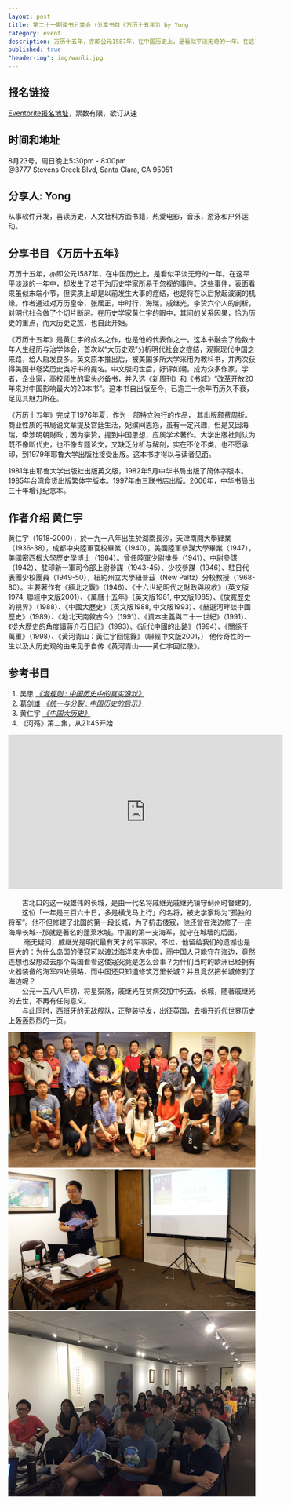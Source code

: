 ```yaml
---
layout: post
title: 第二十一期读书分享会（分享书目《万历十五年》）by Yong
category: event
description: 万历十五年，亦即公元1587年，在中国历史上，是看似平淡无奇的一年。在这平平淡淡的一年中，却发生了若干为历史学家所易于忽视的事件。这些事件，表面看来虽似末端小节，但实质上却是以前发生大事的症结，也是将在以后掀起波澜的机缘。
published: true
"header-img": img/wanli.jpg
---
```


## 报名链接
[Eventbrite报名地址](https://www.eventbrite.com/e/18196171238)，票数有限，欲订从速

## 时间和地址
8月23号，周日晚上5:30pm - 8:00pm  
@3777 Stevens Creek Blvd, 
Santa Clara, CA 95051

## 分享人: Yong 
从事软件开发，喜读历史，人文社科方面书籍，热爱电影，音乐，游泳和户外运动。

## 分享书目 《万历十五年》
万历十五年，亦即公元1587年，在中国历史上，是看似平淡无奇的一年。在这平平淡淡的一年中，却发生了若干为历史学家所易于忽视的事件。这些事件，表面看来虽似末端小节，但实质上却是以前发生大事的症结，也是将在以后掀起波澜的机缘。作者通过对万历皇帝，张居正，申时行，海瑞，戚继光，李贽六个人的剖析，对明代社会做了个切片断层。在历史学家黄仁宇的眼中，其间的关系因果，恰为历史的重点，而大历史之旅，也自此开始。

《万历十五年》是黄仁宇的成名之作，也是他的代表作之一。这本书融会了他数十年人生经历与治学体会，首次以“大历史观”分析明代社会之症结，观察现代中国之来路，给人启发良多。英文原本推出后，被美国多所大学采用为教科书，并两次获得美国书卷奖历史类好书的提名。中文版问世后，好评如潮，成为众多作家，学者，企业家，高校师生的案头必备书，并入选《新周刊》和《书城》“改革开放20年来对中国影响最大的20本书”。这本书自出版至今，已逾三十余年而历久不衰，足见其魅力所在。

《万历十五年》完成于1976年夏，作为一部特立独行的作品， 其出版颇费周折。商业性质的书局说文章提及宫廷生活，妃嫔间恩怨，虽有一定兴趣，但是又因海瑞，牵涉明朝财政；因为李贽，提到中国思想，应属学术著作。大学出版社则认为既不像断代史，也不像专题论文，又缺乏分析与解剖，实在不伦不类，也不愿承印，到1979年耶鲁大学出版社接受出版。这本书才得以与读者见面。

1981年由耶鲁大学出版社出版英文版，1982年5月中华书局出版了简体字版本。1985年台湾食货出版繁体字版本。1997年由三联书店出版。2006年，中华书局出三十年增订纪念本。
 
## 作者介绍 黄仁宇

黄仁宇（1918-2000），於一九一八年出生於湖南長沙，天津南開大學肄業（1936-38），成都中央陸軍官校畢業（1940），美國陸軍參謀大學畢業（1947），美國密西根大學歷史學博士（1964）。曾任陸軍少尉排長（1941）、中尉參謀（1942）、駐印新一軍司令部上尉參謀（1943-45）、少校參謀（1946）、駐日代表團少校團員（1949-50），紐約州立大學紐普茲（New Paltz）分校教授（1968-80）。主要著作有《緬北之戰》（1946）、《十六世紀明代之財政與稅收》（英文版1974, 聯經中文版2001）、《萬曆十五年》（英文版1981, 中文版1985）、《放寬歷史的視界》（1988）、《中國大歷史》（英文版1988, 中文版1993）、《赫遜河畔談中國歷史》（1989）、《地北天南敘古今》（1991）、《資本主義與二十一世紀》（1991）、《從大歷史的角度讀蔣介石日記》（1993）、《近代中國的出路》（1994）、《關係千萬重》（1998）、《黃河青山：黃仁宇回憶錄》（聯經中文版2001，）
他传奇性的一生以及大历史观的由来见于自传《黄河青山——黄仁宇回忆录》。

## 参考书目
1. 吴思 [*《潜规则 : 中国历史中的真实游戏》*](http://book.douban.com/subject/1025723/)
2. 葛剑雄 [*《统一与分裂 : 中国历史的启示》*](http://book.douban.com/subject/1034138/)
3. 黄仁宇 [*《中国大历史》*](http://book.douban.com/subject/1015699/) 
4. 《河殇》第二集，从21:45开始

<iframe width="560" height="315" src="https://www.youtube.com/embed/xIGvk8_ZFmw?t=1306" frameborder="0" allowfullscreen></iframe>

　　古北口的这一段雄伟的长城，是由一代名将戚继光戚继光镇守蓟州时督建的。  
　　这位「一年是三百六十日，多是横戈马上行」的名将，被史学家称为“孤独的将军”。他不但修建了北国的第一段长城，为了抗击倭寇，他还曾在海边修了一座海岸长城--那就是著名的蓬莱水城。中国的第一支海军，就守在城墙的后面。  
　 　毫无疑问，戚继光是明代最有天才的军事家。不过，他留给我们的遗憾也是巨大的：为什么岛国的倭寇可以渡过海洋来大中国，而中国人只能守在海边，竟然连想也没想过去那个岛国看看这倭寇究竟是怎么会事？为什们当时的欧洲已经拥有火器装备的海军四处侵略，而中国还只知道修筑万里长城？并且竟然把长城修到了海边呢？  
　　公元一五八八年初，将星殒落，戚继光在贫病交加中死去。长城，随著戚继光的去世，不再有任何意义。  
　　与此同时，西班牙的无敌舰队，正整装待发，出征英国，去揭开近代世界历史上轰轰烈烈的一页。  

![pic](/img/1587/1.jpg)
![pic](/img/1587/3.jpg)
![pic](/img/1587/4.jpg)
